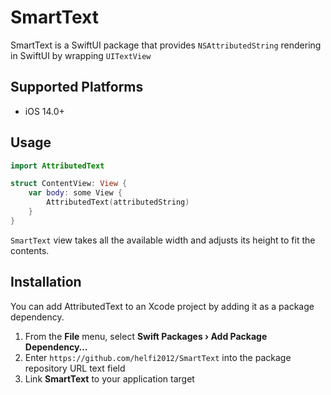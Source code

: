 # SmartText

SmartText is a SwiftUI package that provides `NSAttributedString` rendering in SwiftUI by wrapping `UITextView`

## Supported Platforms
* iOS 14.0+

## Usage
```swift
import AttributedText

struct ContentView: View {
    var body: some View {
        AttributedText(attributedString)
    }
}
```

`SmartText` view takes all the available width and adjusts its height to fit the contents.

## Installation
You can add AttributedText to an Xcode project by adding it as a package dependency.
1. From the **File** menu, select **Swift Packages › Add Package Dependency…**
1. Enter `https://github.com/helfi2012/SmartText` into the package repository URL text field
1. Link **SmartText** to your application target
